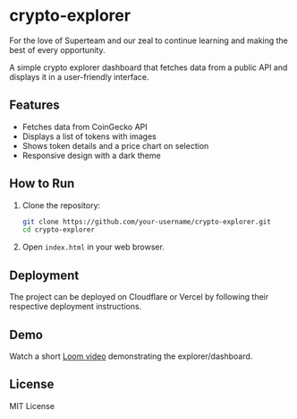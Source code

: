 # crypto-explorer
For the love of Superteam and our zeal to continue learning and making the best of every opportunity. 

A simple crypto explorer dashboard that fetches data from a public API and displays it in a user-friendly interface.

## Features

- Fetches data from CoinGecko API
- Displays a list of tokens with images
- Shows token details and a price chart on selection
- Responsive design with a dark theme

## How to Run

1. Clone the repository:
    ```bash
    git clone https://github.com/your-username/crypto-explorer.git
    cd crypto-explorer
    ```

2. Open `index.html` in your web browser.

## Deployment

The project can be deployed on Cloudflare or Vercel by following their respective deployment instructions.

## Demo

Watch a short [Loom video](https://loom.com/share/your-video-link) demonstrating the explorer/dashboard.

## License

MIT License

